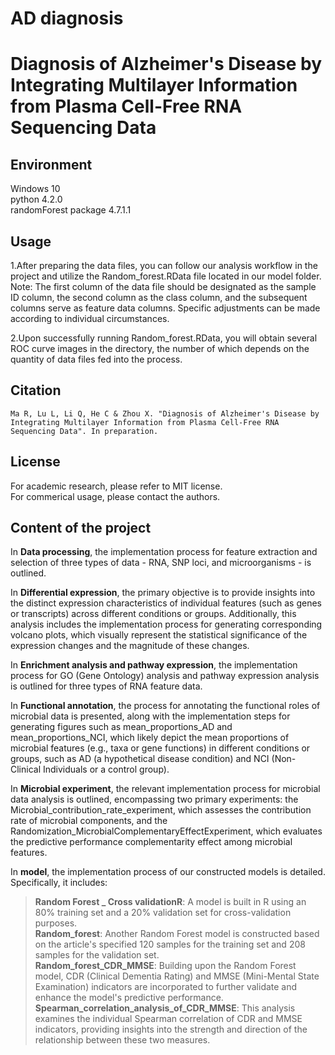 # AD diagnosis
Diagnosis of Alzheimer's Disease by Integrating Multilayer Information from Plasma Cell-Free RNA Sequencing Data
===

Environment
---
Windows 10  
python 4.2.0  
randomForest package 4.7.1.1  

Usage
---
1.After preparing the data files, you can follow our analysis workflow in the project and utilize the Random_forest.RData file located in our model folder. Note: The first column of the data file should be designated as the sample ID column, the second column as the class column, and the subsequent columns serve as feature data columns. Specific adjustments can be made according to individual circumstances.  

2.Upon successfully running Random_forest.RData, you will obtain several ROC curve images in the directory, the number of which depends on the quantity of data files fed into the process.  

Citation
---
`Ma R, Lu L, Li Q, He C & Zhou X. "Diagnosis of Alzheimer's Disease by Integrating Multilayer Information from Plasma Cell-Free RNA Sequencing Data". In preparation.  `

License
---
For academic research, please refer to MIT license.  
For commerical usage, please contact the authors.

Content of the project
---
In __Data processing__, the implementation process for feature extraction and selection of three types of data - RNA, SNP loci, and microorganisms - is outlined.  

In __Differential expression__, the primary objective is to provide insights into the distinct expression characteristics of individual features (such as genes or transcripts) across different conditions or groups. Additionally, this analysis includes the implementation process for generating corresponding volcano plots, which visually represent the statistical significance of the expression changes and the magnitude of these changes.  

In __Enrichment analysis and pathway expression__, the implementation process for GO (Gene Ontology) analysis and pathway expression analysis is outlined for three types of RNA feature data.  

In __Functional annotation__, the process for annotating the functional roles of microbial data is presented, along with the implementation steps for generating figures such as mean_proportions_AD and mean_proportions_NCI, which likely depict the mean proportions of microbial features (e.g., taxa or gene functions) in different conditions or groups, such as AD (a hypothetical disease condition) and NCI (Non-Clinical Individuals or a control group).  

In __Microbial experiment__, the relevant implementation process for microbial data analysis is outlined, encompassing two primary experiments: the Microbial_contribution_rate_experiment, which assesses the contribution rate of microbial components, and the Randomization_MicrobialComplementaryEffectExperiment, which evaluates the predictive performance complementarity effect among microbial features.  

In __model__, the implementation process of our constructed models is detailed. Specifically, it includes:  
>__Random Forest _ Cross validationR__: A model is built in R using an 80% training set and a 20% validation set for cross-validation purposes.  
>__Random_forest__: Another Random Forest model is constructed based on the article's specified 120 samples for the training set and 208 samples for the validation set.  
>__Random_forest_CDR_MMSE__: Building upon the Random Forest model, CDR (Clinical Dementia Rating) and MMSE (Mini-Mental State Examination) indicators are incorporated to further validate and enhance the model's predictive performance.  
>__Spearman_correlation_analysis_of_CDR_MMSE__: This analysis examines the individual Spearman correlation of CDR and MMSE indicators, providing insights into the strength and direction of the relationship between these two measures.  
